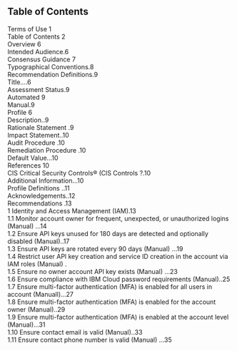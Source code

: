 ## Table of Contents 

Terms of Use 1  
Table of Contents 2  
Overview 6  
Intended Audience.6  
Consensus Guidance 7  
Typographical Conventions.8  
Recommendation Definitions.9  
Title....6  
Assessment Status.9  
Automated 9  
Manual.9  
Profile 6  
Description..9  
Rationale Statement .9  
Impact Statement..10  
Audit Procedure .10  
Remediation Procedure .10  
Default Value...10  
References 10  
CIS Critical Security Controls® (ClS Controls ?.10  
Additional Information...10  
Profile Definitions ..11  
Acknowledgements..12  
Recommendations .13  
1 Identity and Access Management (IAM).13  
1.1 Monitor account owner for frequent, unexpected, or unauthorized logins (Manual) ...14  
1.2 Ensure APl keys unused for 180 days are detected and optionally disabled (Manual)..17  
1.3 Ensure APl keys are rotated every 90 days (Manual) ...19  
1.4 Restrict user APl key creation and service ID creation in the account via IAM roles (Manual) .  
1.5 Ensure no owner account APl key exists (Manual) ...23  
1.6 Ensure compliance with IBM Cloud password requirements (Manual)..25  
1.7 Ensure multi-factor authentication (MFA) is enabled for all users in account (Manuall)...27  
1.8 Ensure multi-factor authentication (MFA) is enabled for the account owner (Manual)..29  
1.9 Ensure multi-factor authentication (MFA) is enabled at the account level (Manual)...31  
1.10 Ensure contact email is valid (Manual)..33  
1.11 Ensure contact phone number is valid (Manual) ...35